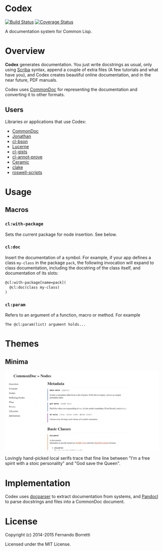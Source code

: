 # Codex

[![Build Status](https://travis-ci.org/CommonDoc/codex.svg?branch=master)](https://travis-ci.org/CommonDoc/codex)
[![Coverage Status](https://coveralls.io/repos/CommonDoc/codex/badge.svg?branch=master)](https://coveralls.io/r/CommonDoc/codex?branch=master)

A documentation system for Common Lisp.

# Overview

**Codex** generates documentation. You just write docstrings as usual, only
using [Scriba][scriba] syntax, append a couple of extra files (A few tutorials
and what have you), and Codex creates beautiful online documentation, and in the
near future, PDF manuals.

Codex uses [CommonDoc][commondoc] for representing the documentation and
converting it to other formats.

## Users

Libraries or applications that use Codex:

* [CommonDoc][commondoc]
* [Jonathan](https://github.com/Rudolph-Miller/jonathan)
* [cl-bson](https://github.com/EuAndreh/cl-bson)
* [Lucerne](http://eudoxia.me/lucerne/)
* [cl-gists](https://github.com/Rudolph-Miller/cl-gists)
* [cl-annot-prove](https://github.com/Rudolph-Miller/cl-annot-prove)
* [Ceramic](http://ceramic.github.io/)
* [clake](https://github.com/Rudolph-Miller/clake)
* [roswell-scripts](https://github.com/Rudolph-Miller/roswell-scripts)

# Usage

## Macros

### `cl:with-package`

Sets the current package for node insertion. See below.

### `cl:doc`

Insert the documentation of a symbol. For example, if your app defines a class
`my-class` in the package `pack`, the following invocation will expand to class
documentation, including the docstring of the class itself, and documentation of
its slots:

```
@cl:with-package[name=pack](
  @cl:doc(class my-class)
)
```

### `cl:param`

Refers to an argument of a function, macro or method. For example

```
The @cl:param(list) argument holds...
```

# Themes

## Minima

![Minima screenshot](docs/minima.png)

Lovingly hand-picked local serifs trace that fine line between "I'm a free
spirit with a stoic personality" and "God save the Queen".

# Implementation

Codex uses [docparser][docparser] to extract documentation from systems, and
[Pandocl][pandocl] to parse docstrings and files into a CommonDoc document.

[scriba]: https://github.com/CommonDoc/scriba
[commondoc]: https://github.com/CommonDoc/common-doc
[clhs]: http://www.lispworks.com/documentation/HyperSpec/Front/
[docparser]: https://github.com/eudoxia0/docparser
[pandocl]: https://github.com/CommonDoc/pandocl

# License

Copyright (c) 2014-2015 Fernando Borretti

Licensed under the MIT License.
